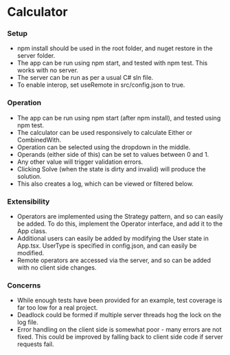 # Calculator

### Setup

* npm install should be used in the root folder, and nuget restore in the server folder.
* The app can be run using npm start, and tested with npm test. This works with no server.
* The server can be run as per a usual C# sln file.
* To enable interop, set useRemote in src/config.json to true.

### Operation

* The app can be run using npm start (after npm install), and tested using npm test.
* The calculator can be used responsively to calculate Either or CombinedWith.
* Operation can be selected using the dropdown in the middle.
* Operands (either side of this) can be set to values between 0 and 1.
* Any other value will trigger validation errors.
* Clicking Solve (when the state is dirty and invalid) will produce the solution.
* This also creates a log, which can be viewed or filtered below.

### Extensibility

* Operators are implemented using the Strategy pattern, and so can easily be added.
  To do this, implement the Operator interface, and add it to the App class.
* Additional users can easily be added by modifying the User state in App.tsx.
  UserType is specified in config.json, and can easily be modified.
* Remote operators are accessed via the server, and so can be added with no client side changes.

### Concerns

* While enough tests have been provided for an example, test coverage is far too low for a real project.
* Deadlock could be formed if multiple server threads hog the lock on the log file.
* Error handling on the client side is somewhat poor - many errors are not fixed.
  This could be improved by falling back to client side code if server requests fail.
